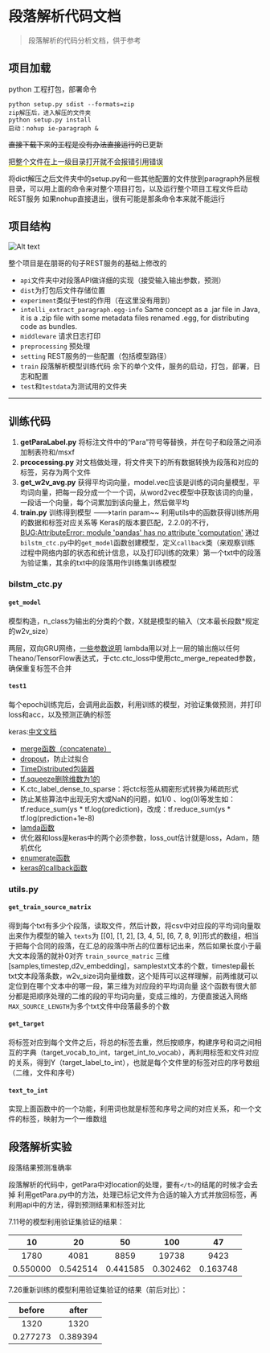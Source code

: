 # 段落解析代码文档

>段落解析的代码分析文档，供于参考

## 项目加载
python 工程打包，部署命令
```
python setup.py sdist --formats=zip 
zip解压后，进入解压的文件夹
python setup.py install
启动：nohup ie-paragraph &
```

~~直接下载下来的工程是没有办法直接运行的~~已更新


<span style="border-bottom:2px solid yellow;">把整个文件在上一级目录打开就不会报错引用错误</span>

将dict解压之后文件夹中的setup.py和一些其他配置的文件放到paragraph外层根目录，可以用上面的命令来对整个项目打包，以及运行整个项目工程文件启动REST服务
如果nohup直接退出，很有可能是那条命令本来就不能运行

## 项目结构
![Alt text](./images/1532571387816.png)  

整个项目是在朋哥的句子REST服务的基础上修改的  
- `api`文件夹中对段落API做详细的实现（接受输入输出参数，预测）  
- `dist`为打包后文件存储位置  
- `experiment`类似于test的作用（在这里没有用到）  
- `intelli_extract_paragraph.egg-info`  Same concept as a .jar file in Java, it is a .zip file with some metadata files renamed .egg, for distributing code as bundles.  
- `middleware` 请求日志打印  
- `preprocessing` 预处理  
- `setting` REST服务的一些配置（包括模型路径）  
- `train` 段落解析模型训练代码
余下的单个文件，服务的启动，打包，部署，日志和配置
- `test`和`testdata`为测试用的文件夹

---
## 训练代码

1. **getParaLabel.py**  将标注文件中的“Para”符号等替换，并在句子和段落之间添加制表符和/msxf
2.  **prcocessing.py** 对文档做处理，将文件夹下的所有数据转换为段落和对应的标签，另存为两个文件
3. **get_w2v_avg.py** 获得平均词向量，model.vec应该是训练的词向量模型，平均词向量，把每一段分成一个一个词，从word2vec模型中获取该词的向量，一段话一个向量，每个词累加到该向量上，然后做平均
4. **train.py** 训练得到模型 --->tarin param~~
利用utils中的函数获得训练所用的数据和标签对应关系等
Keras的版本要匹配，2.2.0的不行，[BUG:AttributeError: module 'pandas' has no attribute 'computation'](https://blog.csdn.net/hungryof/article/details/76730328)
通过`bilstm_ctc.py`中的`get_model`函数创建模型，定义`callback`类（来观察训练过程中网络内部的状态和统计信息，以及打印训练的效果）第一个txt中的段落为验证集，其余的txt中的段落用作训练集训练模型


### bilstm_ctc.py
#### `get_model` 
模型构造，n\_class为输出的分类的个数，X就是模型的输入（文本最长段数*规定的w2v_size）

两层，双向GRU网络，[一些参数说明](https://www.2cto.com/net/201708/664769.html)
lambda用以对上一层的输出施以任何Theano/TensorFlow表达式，于ctc.ctc_loss中使用ctc_merge_repeated参数，确保重复标签不合并

####  `test1`
每个epoch训练完后，会调用此函数，利用训练的模型，对验证集做预测，并打印loss和acc，以及预测正确的标签

keras:[中文文档](http://keras-cn.readthedocs.io/en/latest/)
- [merge函数（concatenate）](http://keras-cn.readthedocs.io/en/latest/layers/merge/)
- [dropout](http://keras-cn.readthedocs.io/en/latest/layers/core_layer/#dropout)，防止过拟合
- [TimeDistributed包装器](https://blog.csdn.net/xiaojiajia007/article/details/76665016)
- [tf.squeeze删除维数为1的](https://blog.csdn.net/qq_31780525/article/details/72280284)
-  K.ctc_label_dense_to_sparse：将ctc标签从稠密形式转换为稀疏形式
- 防止某些算法中出现无穷大或NaN的问题，如1/0 、log(0)等发生如：tf.reduce_sum(ys * tf.log(prediction)，改成：tf.reduce_sum(ys * tf.log(prediction+1e-8)
- [lamda函数](https://www.cnblogs.com/evening/archive/2012/03/29/2423554.html)
- 优化器和loss是keras中的两个必须参数，loss_out估计就是loss，Adam，随机优化
- [enumerate函数](http://www.runoob.com/python/python-func-enumerate.html)
- [keras的callback函数](http://keras-cn.readthedocs.io/en/latest/other/callbacks/)


### **utils.py**
####  `get_train_source_matrix`
得到每个txt有多少个段落，读取文件，然后计数，将csv中对应段的平均词向量取出来作为模型的输入
`texts`为 [[0], [1, 2], [3, 4, 5], [6, 7, 8, 9]]形式的数组，相当于把每个合同的段落，在汇总的段落中所占的位置标记出来，然后如果长度小于最大文本段落的就补0对齐
`train_source_matric` 三维[samples,timestep,d2v\_embedding]，samplestxt文本的个数，timestep最长txt文本段落条数，w2v_size词向量维数，这个矩阵可以这样理解，前两维就可以定位到在哪个文本中的哪一段，第三维为对应段的平均词向量
这个函数有很大部分都是把顺序处理的二维的段的平均词向量，变成三维的，方便直接送入网络
`MAX_SOURCE_LENGTH`为多个txt文件中段落最多的个数

####  `get_target`
将标签对应到每个文件之后，将总的标签去重，然后按顺序，构建序号和词之间相互的字典（target_vocab_to_int，target_int_to_vocab），再利用标签和文件对应的关系，得到Y（target_label_to_int），也就是每个文件里的标签对应的序号数组（二维，文件和序号）

#### `text_to_int`
实现上面函数中的一个功能，利用词也就是标签和序号之间的对应关系，和一个文件的标签，映射为一个一维数组


## 段落解析实验
段落结果预测准确率

段落解析的代码中，getPara中对location的处理，要有`</t>`的结尾的时候才会去掉
利用getPara.py中的方法，处理已标记文件为合适的输入方式并放回标签，再利用api中的方法，得到预测结果和标签对比

7.11号的模型利用验证集验证的结果：

| 10     |     20 |   50   | 100     |     47 | 
| :--------: | :--------:| :------: | :-------: | :--------:|
| 1780   |   4081 |  8859  | 19738    |   9423| 
| 0.550000|   0.542514 | 0.441585  | 0.302462    |  0.163748 | 

7.26重新训练的模型利用验证集验证的结果（前后对比）：

 |     before |   after   |
 | :--------:| :------: |
  |   1320  |  1320 |
 |   0.277273 |  0.389394  |


